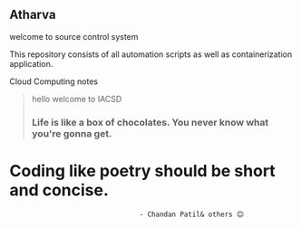 ## Atharva

welcome to source control system

This repository consists of all automation scripts as well as containerization application.

Cloud Computing notes
> hello welcome to
> IACSD
> ### Life is like a box of chocolates. You never know what you're gonna get.
>  

# Coding like poetry should be short and concise.


                                    - Chandan Patil& others 😊
